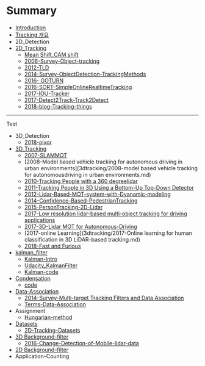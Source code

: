 # Summary

* [Introduction](README.md)
* [Tracking 개요](tracking.md)
* 2D\_Detection
* [2D\_Tracking](2dtracking.md)
  * [Mean Shift\_CAM shift](2dtracking/mean-shift.md)
  * [2006-Survey-Object-tracking](2dtracking/2006-survey-object-tracking.md)
  * [2012-TLD](2dtracking/pn-tracker.md)
  * [2014-Survey-ObjectDetection-TrackingMethods](2dtracking/2014-survey-objectdetection-trackingmethods.md)
  * [2016- GOTURN](2dtracking/2016-goturn.md)
  * [2016-SORT-SimpleOnlineRealtimeTracking](2dtracking/2016-sort-simpleonlinerealtimetracking.md)
  * [2017-IOU-Tracker](2dtracking/2017-iou-tracker.md)
  * [2017-Detect2Track-Track2Detect](2dtracking/2017-detect2track-track2detect.md)
  * [2018-blog-Tracking-things](2dtracking/2018-blog-tracking-things.md)
---
Test
* 3D\_Detection
  * [2018-pixor](3dtracking/2018-pixor.md)
* [3D\_Tracking](3dtracking.md)
  * [2007-SLAMMOT](3dtracking/2007-slammot.md)
  * [2008-Model based vehicle tracking for autonomous driving in urban environments](3dtracking/2008-model based vehicle tracking for autonomousdriving in urban environments.md)
  * [2010-Tracking People with a 360 degreelidar](3dtracking/2010-Tracking-People-with-a-360-degree-lidar.md)
  * [2011-Tracking People in 3D Using a Bottom-Up Top-Down Detector](3dtracking/2011-tracking-people-in-3d-using-a-bottom-up-top-down-detector.md)
  * [2012-Lidar-Based-MOT-system-with-Dyanamic-modeling](3dtracking/2012-lidar-based-mot-system-with-dyanamic-modeling.md)
  * [2014-Confidence-Based-PedestrianTracking](3dtracking/2014-confidence-based-pedestriantracking.md)
  * [2015-PersonTracking-2D-Lidar](3dtracking/2015-persontracking-2d-lidar.md)
  * [2017-Low resolution lidar-based multi-object tracking for driving applications](3dtracking/2017-low-resolution-lidar-based-multi-object-tracking-for-driving-applications.md)
  * [2017-3D-Lidar MOT for Autonomous-Driving](3dtracking/2017-3d-lidar-mot-for-autonomous-driving.md)
  * [2017-online Learning](3dtracking/2017-Online learning for human classification in 3D LiDAR-based tracking.md)
  * [2018-Fast and Furious](3dtracking/2018-fast-and-furious.md)
* [kalman\_filter](kalmanfilter.md)
  * [Kalman-Intro](kalmanfilter/kalman-intro.md)
  * [Udacity\_KalmanFilter](kalmanfilter/udacitykalmanfilter.md)
  * [Kalman-code](kalmanfilter/kalman-code.md)
* [Condensation](Condensation.md)
  * [code](Condensation/Condensation-code.md)
* [Data-Association](data-association.md)
  * [2014-Survey-Multi-target Tracking Filters and Data Association](data-association/2014-survey-multi-target-tracking-filters-and-data-association.md)
  * [Terms-Data-Association](data-association/terms-data-association.md)
* Assignment 
  * [Hungarian-method](hungarian-method.md)
* [Datasets](datasets.md)
  * [2D-Tracking-Datasets](2d-tracking-datasets.md)
* [3D Background-filter](background-filter.md)
  * [2016-Change-Detection-of-Mobile-lidar-data](background-filter/2016-change-detection-of-mobile-lidar-data.md)
* [2D Background-filter](https://adioshun.gitbooks.io/gitbook_from_github/content/opencvbackgroundsubtractor.html)
* Application-Counting




